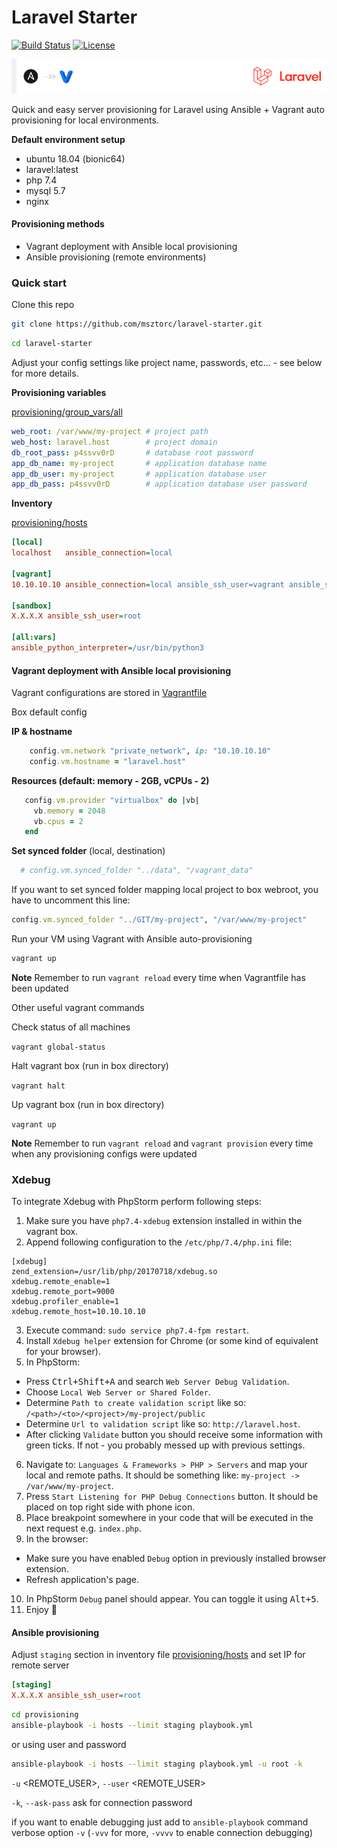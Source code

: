 # Laravel Starter

[![Build Status](https://travis-ci.org/msztorc/laravel-starter.svg?branch=master)](https://travis-ci.org/msztorc/laravel-starter)
[![License](https://img.shields.io/badge/license-MIT-brightgreen.svg?style=flat-square)](https://www.opensource.org/licenses/MIT)

[![Laravel-Starter](laravel-starter.png)](https://github.com/msztorc/laravel-starter)

Quick and easy server provisioning for Laravel using Ansible + Vagrant auto provisioning for local environments.

**Default environment setup**

- ubuntu 18.04 (bionic64)
- laravel:latest
- php 7.4
- mysql 5.7
- nginx

#### Provisioning methods

- Vagrant deployment with Ansible local provisioning
- Ansible provisioning (remote environments)


### Quick start

Clone this repo

```bash
git clone https://github.com/msztorc/laravel-starter.git
```

```bash
cd laravel-starter
```

Adjust your config settings like project name, passwords, etc... - see below for more details.

**Provisioning variables**

[provisioning/group_vars/all](provisioning/group_vars/all)

```yaml
web_root: /var/www/my-project # project path
web_host: laravel.host        # project domain
db_root_pass: p4ssvv0rD       # database root password
app_db_name: my-project       # application database name
app_db_user: my-project       # application database user
app_db_pass: p4ssvv0rD        # application database user password
```

**Inventory**

[provisioning/hosts](provisioning/hosts)

```ini
[local]
localhost	ansible_connection=local

[vagrant]
10.10.10.10 ansible_connection=local ansible_ssh_user=vagrant ansible_ssh_private_key_file=/vagrant/.vagrant/machines/default/virtualbox/private_key

[sandbox]
X.X.X.X ansible_ssh_user=root

[all:vars]
ansible_python_interpreter=/usr/bin/python3
```


#### Vagrant deployment with Ansible local provisioning

Vagrant configurations are stored in [Vagrantfile](Vagrantfile)

Box default config

__IP & hostname__

```ruby
    config.vm.network "private_network", ip: "10.10.10.10"
    config.vm.hostname = "laravel.host"
```

__Resources (default: memory - 2GB, vCPUs - 2)__

```ruby
   config.vm.provider "virtualbox" do |vb|
     vb.memory = 2048
     vb.cpus = 2
   end
```

__Set synced folder__ (local, destination)

```ruby
  # config.vm.synced_folder "../data", "/vagrant_data"
```

If you want to set synced folder mapping local project to box webroot, you have to uncomment this line:

```ruby
config.vm.synced_folder "../GIT/my-project", "/var/www/my-project"
```


Run your VM using Vagrant with Ansible auto-provisioning

```bash
vagrant up
```


**Note**
Remember to run `vagrant reload` every time when Vagrantfile has been updated

Other useful vagrant commands

Check status of all machines

``vagrant global-status``

Halt vagrant box (run in box directory)

``vagrant halt``

Up vagrant box (run in box directory)

``vagrant up``

**Note**
Remember to run `vagrant reload` and `vagrant provision` every time when any provisioning configs were updated

### Xdebug

To integrate Xdebug with PhpStorm perform following steps:

1. Make sure you have ``php7.4-xdebug`` extension installed in within the vagrant box.
2. Append following configuration to the ``/etc/php/7.4/php.ini`` file:
```
[xdebug]
zend_extension=/usr/lib/php/20170718/xdebug.so
xdebug.remote_enable=1
xdebug.remote_port=9000
xdebug.profiler_enable=1
xdebug.remote_host=10.10.10.10
```
3. Execute command: ``sudo service php7.4-fpm restart``.
4. Install ``Xdebug helper`` extension for Chrome (or some kind of equivalent for your browser).
5. In PhpStorm:
 * Press <kbd>Ctrl+Shift+A</kbd> and search ``Web Server Debug Validation``. 
 * Choose ``Local Web Server or Shared Folder``.
 * Determine ``Path to create validation script`` like so: ``/<path>/<to>/<project>/my-project/public``
 * Determine ``Url to validation script`` like so: ``http://laravel.host``.
 * After clicking ``Validate`` button you should receive some information with green ticks. If not - you probably messed up with previous settings.
6. Navigate to: ``Languages & Frameworks > PHP > Servers`` and map your local and remote paths. It should be something like: ``my-project -> /var/www/my-project``.
7. Press ``Start Listening for PHP Debug Connections`` button. It should be placed on top right side with phone icon.
8. Place breakpoint somewhere in your code that will be executed in the next request e.g. ``index.php``.
9. In the browser:
 * Make sure you have enabled ``Debug`` option in previously installed browser extension.
 * Refresh application's page.
10. In PhpStorm ``Debug`` panel should appear. You can toggle it using <kbd>Alt+5</kbd>.
11. Enjoy :metal:



#### Ansible provisioning

Adjust `staging` section in inventory file [provisioning/hosts](provisioning/hosts) and set IP for remote server

```ini
[staging]
X.X.X.X ansible_ssh_user=root
```

```bash
cd provisioning
ansible-playbook -i hosts --limit staging playbook.yml
```

or using user and password

```bash
ansible-playbook -i hosts --limit staging playbook.yml -u root -k
```

`-u` <REMOTE_USER>, `--user` <REMOTE_USER>

`-k`, `--ask-pass`
ask for connection password


if you want to enable debugging just add to `ansible-playbook` command verbose option `-v` (`-vvv` for more, `-vvvv` to enable connection debugging)